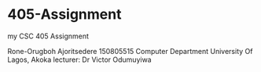# 405-Assignment
my CSC 405 Assignment

Rone-Orugboh Ajoritsedere
150805515
Computer Department
University Of Lagos, Akoka
lecturer: Dr Victor Odumuyiwa
